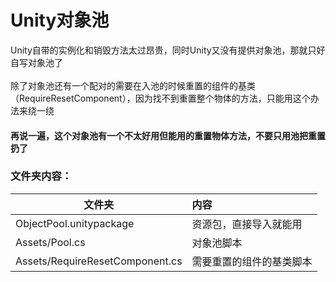 # Unity对象池
Unity自带的实例化和销毁方法太过昂贵，同时Unity又没有提供对象池，那就只好自写对象池了<br/>
<br/>
除了对象池还有一个配对的需要在入池的时候重置的组件的基类（RequireResetComponent），因为找不到重置整个物体的方法，只能用这个办法来绕一绕<br/>
#### 再说一遍，这个对象池有一个不太好用但能用的重置物体方法，不要只用池把重置扔了
### 文件夹内容：
| 文件夹 | 内容 |
| ------------- |:-------------| 
| ObjectPool.unitypackage | 资源包，直接导入就能用 |
| Assets/Pool.cs | 对象池脚本 |
| Assets/RequireResetComponent.cs | 需要重置的组件的基类脚本 |
